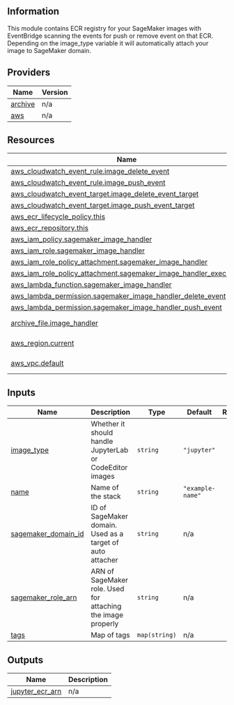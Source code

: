 ## Information

This module contains ECR registry for your SageMaker images with EventBridge scanning the events for push or remove event on that ECR. Depending on the image_type variable it will automatically attach your image to SageMaker domain.

## Providers

| Name | Version |
|------|---------|
| <a name="provider_archive"></a> [archive](#provider\_archive) | n/a |
| <a name="provider_aws"></a> [aws](#provider\_aws) | n/a |

## Resources

| Name | Type |
|------|------|
| [aws_cloudwatch_event_rule.image_delete_event](https://registry.terraform.io/providers/hashicorp/aws/latest/docs/resources/cloudwatch_event_rule) | resource |
| [aws_cloudwatch_event_rule.image_push_event](https://registry.terraform.io/providers/hashicorp/aws/latest/docs/resources/cloudwatch_event_rule) | resource |
| [aws_cloudwatch_event_target.image_delete_event_target](https://registry.terraform.io/providers/hashicorp/aws/latest/docs/resources/cloudwatch_event_target) | resource |
| [aws_cloudwatch_event_target.image_push_event_target](https://registry.terraform.io/providers/hashicorp/aws/latest/docs/resources/cloudwatch_event_target) | resource |
| [aws_ecr_lifecycle_policy.this](https://registry.terraform.io/providers/hashicorp/aws/latest/docs/resources/ecr_lifecycle_policy) | resource |
| [aws_ecr_repository.this](https://registry.terraform.io/providers/hashicorp/aws/latest/docs/resources/ecr_repository) | resource |
| [aws_iam_policy.sagemaker_image_handler](https://registry.terraform.io/providers/hashicorp/aws/latest/docs/resources/iam_policy) | resource |
| [aws_iam_role.sagemaker_image_handler](https://registry.terraform.io/providers/hashicorp/aws/latest/docs/resources/iam_role) | resource |
| [aws_iam_role_policy_attachment.sagemaker_image_handler](https://registry.terraform.io/providers/hashicorp/aws/latest/docs/resources/iam_role_policy_attachment) | resource |
| [aws_iam_role_policy_attachment.sagemaker_image_handler_execution](https://registry.terraform.io/providers/hashicorp/aws/latest/docs/resources/iam_role_policy_attachment) | resource |
| [aws_lambda_function.sagemaker_image_handler](https://registry.terraform.io/providers/hashicorp/aws/latest/docs/resources/lambda_function) | resource |
| [aws_lambda_permission.sagemaker_image_handler_delete_event](https://registry.terraform.io/providers/hashicorp/aws/latest/docs/resources/lambda_permission) | resource |
| [aws_lambda_permission.sagemaker_image_handler_push_event](https://registry.terraform.io/providers/hashicorp/aws/latest/docs/resources/lambda_permission) | resource |
| [archive_file.image_handler](https://registry.terraform.io/providers/hashicorp/archive/latest/docs/data-sources/file) | data source |
| [aws_region.current](https://registry.terraform.io/providers/hashicorp/aws/latest/docs/data-sources/region) | data source |
| [aws_vpc.default](https://registry.terraform.io/providers/hashicorp/aws/latest/docs/data-sources/vpc) | data source |

## Inputs

| Name | Description | Type | Default | Required |
|------|-------------|------|---------|:--------:|
| <a name="input_image_type"></a> [image\_type](#input\_image\_type) | Whether it should handle JupyterLab or CodeEditor images | `string` | `"jupyter"` | no |
| <a name="input_name"></a> [name](#input\_name) | Name of the stack | `string` | `"example-name"` | no |
| <a name="input_sagemaker_domain_id"></a> [sagemaker\_domain\_id](#input\_sagemaker\_domain\_id) | ID of SageMaker domain. Used as a target of auto attacher | `string` | n/a | yes |
| <a name="input_sagemaker_role_arn"></a> [sagemaker\_role\_arn](#input\_sagemaker\_role\_arn) | ARN of SageMaker role. Used for attaching the image properly | `string` | n/a | yes |
| <a name="input_tags"></a> [tags](#input\_tags) | Map of tags | `map(string)` | n/a | yes |

## Outputs

| Name | Description |
|------|-------------|
| <a name="output_ecr_arn"></a> [jupyter\_ecr\_arn](#output\_jupyter\_ecr\_arn) | n/a |
